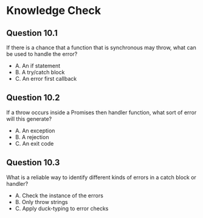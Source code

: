 # Knowledge Check

## Question 10.1

If there is a chance that a function that is synchronous may throw, what can be used to handle the error?

- A. An if statement
- B. A try/catch block
- C. An error first callback

## Question 10.2

If a throw occurs inside a Promises then handler function, what sort of error will this generate?

- A. An exception
- B. A rejection
- C. An exit code

## Question 10.3

What is a reliable way to identify different kinds of errors in a catch block or handler?

- A. Check the instance of the errors
- B. Only throw strings
- C. Apply duck-typing to error checks
